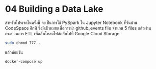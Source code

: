 # 04 Building a Data Lake

สำหรับโปรเจคในครั้งนี้ จะเป็นการใช้ PySpark ใน Jupyter Notebook ที้รันผ่าน CodeSpace อีกที ซึ่งมีเป้าหมายเพื่อการนำ github_events file จำนวน 5 files แล้วผ่านกระบวนการ ETL เพื่ออัพโหลดไฟล์กลับไปที่ Google Cloud Storage

```sh
sudo chmod 777 .
```

แล้วค่อยรัน

```sh
docker-compose up
```
